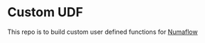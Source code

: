 # Custom UDF

This repo is to build custom user defined functions for [Numaflow](https://numaflow.numaproj.io/)
